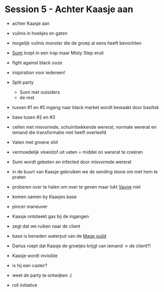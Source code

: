 # Session 5 - Achter Kaasje aan

- achter Kaasje aan
- vuilnis in hoekjes en gaten
- mogelijk vuilnis monster die de groep al eens heeft bevochten

- [Sumi](https://bookstack.hemels.me/books/Inquisitors/page/sumi) loopt in een trap maar Misty Step eruit

- fight against black ooze
- inspiration voor iedereen!

- Split party
    - Sumi met outsiders
    - de rest

- tussen #1 en #5 ingang naar black market wordt bewaakt door basilisk

- base tusen #2 en #3
- cellen met misvormde, schuimbekkende wererat, normale wererat en iemand die transformatie niet heeft overleefd
- Vaten met groene shit
- vermoedelijk vloeistof uit vaten = middel on wererat te creëren
- Sumi wordt gebeten en infected door misvormde wererat

- in de buurt van Kaasje gebruiken we de sending stone om met hem te praten
- proberen over te halen om over te geven maar lukt [Vayne](https://bookstack.hemels.me/books/Inquisitors/page/vayne) niet

- komen samen by Kaasjes base
- pincer maneuver

- Kaasje ontsteekt gas bij de ingangen
- zegt dat we ruiken naar de client
- base is beneden waterput van de [Mage guild](https://bookstack.hemels.me/books/Inquisitors/page/mage-guild)

- Darius roept dat Kaasje de groetjes krijgt van iemand -> de client?!
- Kaasje wordt invisible
- is hij een caster?
- weet de party te ontwijken :(

- roll initiative
